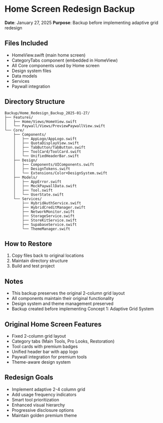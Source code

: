 # Home Screen Redesign Backup
**Date**: January 27, 2025
**Purpose**: Backup before implementing adaptive grid redesign

## Files Included
- HomeView.swift (main home screen)
- CategoryTabs component (embedded in HomeView)
- All Core components used by Home screen
- Design system files
- Data models
- Services
- Paywall integration

## Directory Structure
```
Backup/Home_Redesign_Backup_2025-01-27/
├── Features/
│   ├── Home/Views/HomeView.swift
│   └── Paywall/Views/PreviewPaywallView.swift
└── Core/
    ├── Components/
    │   ├── AppLogo/AppLogo.swift
    │   ├── QuotaDisplayView.swift
    │   ├── TabButton/TabButton.swift
    │   ├── ToolCard/ToolCard.swift
    │   └── UnifiedHeaderBar.swift
    ├── Design/
    │   ├── Components/UIComponents.swift
    │   ├── DesignTokens.swift
    │   └── Extensions/Color+DesignSystem.swift
    ├── Models/
    │   ├── AppError.swift
    │   ├── MockPaywallData.swift
    │   ├── Tool.swift
    │   └── UserState.swift
    └── Services/
        ├── HybridAuthService.swift
        ├── HybridCreditManager.swift
        ├── NetworkMonitor.swift
        ├── StorageService.swift
        ├── StoreKitService.swift
        ├── SupabaseService.swift
        └── ThemeManager.swift
```

## How to Restore
1. Copy files back to original locations
2. Maintain directory structure
3. Build and test project

## Notes
- This backup preserves the original 2-column grid layout
- All components maintain their original functionality
- Design system and theme management preserved
- Backup created before implementing Concept 1: Adaptive Grid System

## Original Home Screen Features
- Fixed 2-column grid layout
- Category tabs (Main Tools, Pro Looks, Restoration)
- Tool cards with premium badges
- Unified header bar with app logo
- Paywall integration for premium tools
- Theme-aware design system

## Redesign Goals
- Implement adaptive 2-4 column grid
- Add usage frequency indicators
- Smart tool prioritization
- Enhanced visual hierarchy
- Progressive disclosure options
- Maintain golden premium theme
